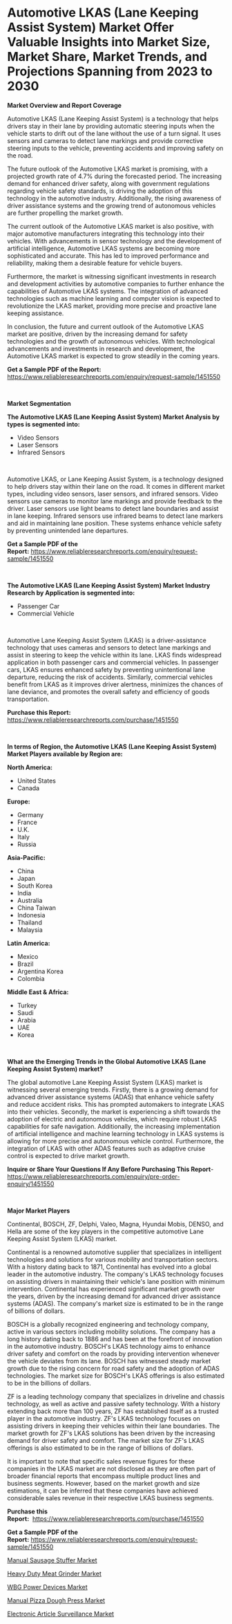<p><h1>Automotive LKAS (Lane Keeping Assist System) Market Offer Valuable Insights into Market Size, Market Share, Market Trends, and Projections Spanning from 2023 to 2030</h1></p><p><strong>Market Overview and Report Coverage</strong></p>
<p><p>Automotive LKAS (Lane Keeping Assist System) is a technology that helps drivers stay in their lane by providing automatic steering inputs when the vehicle starts to drift out of the lane without the use of a turn signal. It uses sensors and cameras to detect lane markings and provide corrective steering inputs to the vehicle, preventing accidents and improving safety on the road.</p><p>The future outlook of the Automotive LKAS market is promising, with a projected growth rate of 4.7% during the forecasted period. The increasing demand for enhanced driver safety, along with government regulations regarding vehicle safety standards, is driving the adoption of this technology in the automotive industry. Additionally, the rising awareness of driver assistance systems and the growing trend of autonomous vehicles are further propelling the market growth.</p><p>The current outlook of the Automotive LKAS market is also positive, with major automotive manufacturers integrating this technology into their vehicles. With advancements in sensor technology and the development of artificial intelligence, Automotive LKAS systems are becoming more sophisticated and accurate. This has led to improved performance and reliability, making them a desirable feature for vehicle buyers.</p><p>Furthermore, the market is witnessing significant investments in research and development activities by automotive companies to further enhance the capabilities of Automotive LKAS systems. The integration of advanced technologies such as machine learning and computer vision is expected to revolutionize the LKAS market, providing more precise and proactive lane keeping assistance.</p><p>In conclusion, the future and current outlook of the Automotive LKAS market are positive, driven by the increasing demand for safety technologies and the growth of autonomous vehicles. With technological advancements and investments in research and development, the Automotive LKAS market is expected to grow steadily in the coming years.</p></p>
<p><strong>Get a Sample PDF of the Report:</strong> <a href="https://www.reliableresearchreports.com/enquiry/request-sample/1451550">https://www.reliableresearchreports.com/enquiry/request-sample/1451550</a></p>
<p>&nbsp;</p>
<p><strong>Market Segmentation</strong></p>
<p><strong>The Automotive LKAS (Lane Keeping Assist System) Market Analysis by types is segmented into:</strong></p>
<p><ul><li>Video Sensors</li><li>Laser Sensors</li><li>Infrared Sensors</li></ul></p>
<p>&nbsp;</p>
<p><p>Automotive LKAS, or Lane Keeping Assist System, is a technology designed to help drivers stay within their lane on the road. It comes in different market types, including video sensors, laser sensors, and infrared sensors. Video sensors use cameras to monitor lane markings and provide feedback to the driver. Laser sensors use light beams to detect lane boundaries and assist in lane keeping. Infrared sensors use infrared beams to detect lane markers and aid in maintaining lane position. These systems enhance vehicle safety by preventing unintended lane departures.</p></p>
<p><strong>Get a Sample PDF of the Report:</strong>&nbsp;<a href="https://www.reliableresearchreports.com/enquiry/request-sample/1451550">https://www.reliableresearchreports.com/enquiry/request-sample/1451550</a></p>
<p>&nbsp;</p>
<p><strong>The Automotive LKAS (Lane Keeping Assist System) Market Industry Research by Application is segmented into:</strong></p>
<p><ul><li>Passenger Car</li><li>Commercial Vehicle</li></ul></p>
<p>&nbsp;</p>
<p><p>Automotive Lane Keeping Assist System (LKAS) is a driver-assistance technology that uses cameras and sensors to detect lane markings and assist in steering to keep the vehicle within its lane. LKAS finds widespread application in both passenger cars and commercial vehicles. In passenger cars, LKAS ensures enhanced safety by preventing unintentional lane departure, reducing the risk of accidents. Similarly, commercial vehicles benefit from LKAS as it improves driver alertness, minimizes the chances of lane deviance, and promotes the overall safety and efficiency of goods transportation.</p></p>
<p><strong>Purchase this Report:</strong>&nbsp; <a href="https://www.reliableresearchreports.com/purchase/1451550">https://www.reliableresearchreports.com/purchase/1451550</a></p>
<p>&nbsp;</p>
<p><strong>In terms of Region, the Automotive LKAS (Lane Keeping Assist System) Market Players available by Region are:</strong></p>
<p>
    <p> <strong> North America: </strong>
        <ul>
            <li>United States</li>
            <li>Canada</li>
        </ul>
        </p> 
    <p> <strong> Europe: </strong>
        <ul>
            <li>Germany</li>
            <li>France</li>
            <li>U.K.</li>
            <li>Italy</li>
            <li>Russia</li>
        </ul>
        </p> 
    <p> <strong> Asia-Pacific: </strong>
        <ul>
            <li>China</li>
            <li>Japan</li>
            <li>South Korea</li>
            <li>India</li>
            <li>Australia</li>
            <li>China Taiwan</li>
            <li>Indonesia</li>
            <li>Thailand</li>
            <li>Malaysia</li>
        </ul>
        </p> 
    <p> <strong> Latin America: </strong>
        <ul>
            <li>Mexico</li>
            <li>Brazil</li>
            <li>Argentina Korea</li>
            <li>Colombia</li>
        </ul>
        </p> 
    <p> <strong> Middle East & Africa: </strong>
        <ul>
            <li>Turkey</li>
            <li>Saudi</li>
            <li>Arabia</li>
            <li>UAE</li>
            <li>Korea</li>
        </ul>
    </p>
    </p>
<p>&nbsp;</p>
<p><strong>What are the Emerging Trends in the Global Automotive LKAS (Lane Keeping Assist System) market?</strong></p>
<p><p>The global automotive Lane Keeping Assist System (LKAS) market is witnessing several emerging trends. Firstly, there is a growing demand for advanced driver assistance systems (ADAS) that enhance vehicle safety and reduce accident risks. This has prompted automakers to integrate LKAS into their vehicles. Secondly, the market is experiencing a shift towards the adoption of electric and autonomous vehicles, which require robust LKAS capabilities for safe navigation. Additionally, the increasing implementation of artificial intelligence and machine learning technology in LKAS systems is allowing for more precise and autonomous vehicle control. Furthermore, the integration of LKAS with other ADAS features such as adaptive cruise control is expected to drive market growth.</p></p>
<p><strong>Inquire or Share Your Questions If Any Before Purchasing This Report</strong>- <a href="https://www.reliableresearchreports.com/enquiry/pre-order-enquiry/1451550">https://www.reliableresearchreports.com/enquiry/pre-order-enquiry/1451550</a></p>
<p>&nbsp;</p>
<p><strong>Major Market Players</strong></p>
<p><p>Continental, BOSCH, ZF, Delphi, Valeo, Magna, Hyundai Mobis, DENSO, and Hella are some of the key players in the competitive automotive Lane Keeping Assist System (LKAS) market.</p><p>Continental is a renowned automotive supplier that specializes in intelligent technologies and solutions for various mobility and transportation sectors. With a history dating back to 1871, Continental has evolved into a global leader in the automotive industry. The company's LKAS technology focuses on assisting drivers in maintaining their vehicle's lane position with minimum intervention. Continental has experienced significant market growth over the years, driven by the increasing demand for advanced driver assistance systems (ADAS). The company's market size is estimated to be in the range of billions of dollars.</p><p>BOSCH is a globally recognized engineering and technology company, active in various sectors including mobility solutions. The company has a long history dating back to 1886 and has been at the forefront of innovation in the automotive industry. BOSCH's LKAS technology aims to enhance driver safety and comfort on the roads by providing intervention whenever the vehicle deviates from its lane. BOSCH has witnessed steady market growth due to the rising concern for road safety and the adoption of ADAS technologies. The market size for BOSCH's LKAS offerings is also estimated to be in the billions of dollars.</p><p>ZF is a leading technology company that specializes in driveline and chassis technology, as well as active and passive safety technology. With a history extending back more than 100 years, ZF has established itself as a trusted player in the automotive industry. ZF's LKAS technology focuses on assisting drivers in keeping their vehicles within their lane boundaries. The market growth for ZF's LKAS solutions has been driven by the increasing demand for driver safety and comfort. The market size for ZF's LKAS offerings is also estimated to be in the range of billions of dollars.</p><p>It is important to note that specific sales revenue figures for these companies in the LKAS market are not disclosed as they are often part of broader financial reports that encompass multiple product lines and business segments. However, based on the market growth and size estimations, it can be inferred that these companies have achieved considerable sales revenue in their respective LKAS business segments.</p></p>
<p><strong>Purchase this Report:</strong>&nbsp;&nbsp;<a href="https://www.reliableresearchreports.com/purchase/1451550">https://www.reliableresearchreports.com/purchase/1451550</a></p>
<p></p>
<p><strong>Get a Sample PDF of the Report:</strong>&nbsp;<a href="https://www.reliableresearchreports.com/enquiry/request-sample/1451550">https://www.reliableresearchreports.com/enquiry/request-sample/1451550</a></p>
<p><p><a href="https://www.linkedin.com/pulse/manual-sausage-stuffer-market-size-share-amp-trends-analysis-sueme/">Manual Sausage Stuffer Market</a></p><p><a href="https://www.linkedin.com/pulse/heavy-duty-meat-grinder-market-share-amp-new-trends-analysis-h4ple/">Heavy Duty Meat Grinder Market</a></p><p><a href="https://medium.com/@jqgvpygpb56374/wbg-power-devices-market-outlook-industry-overview-and-forecast-2023-to-2030-408f546b65db">WBG Power Devices Market</a></p><p><a href="https://www.linkedin.com/pulse/decoding-manual-pizza-dough-press-market-deep-dive-jsahe/">Manual Pizza Dough Press Market</a></p><p><a href="https://medium.com/@abdulkazi7580/electronic-article-surveillance-market-size-market-outlook-and-market-forecast-2023-to-2030-19e7015788c0">Electronic Article Surveillance Market</a></p></p>